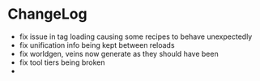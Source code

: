 # ChangeLog

* fix issue in tag loading causing some recipes to behave unexpectedly
* fix unification info being kept between reloads
* fix worldgen, veins now generate as they should have been
* fix tool tiers being broken
* 